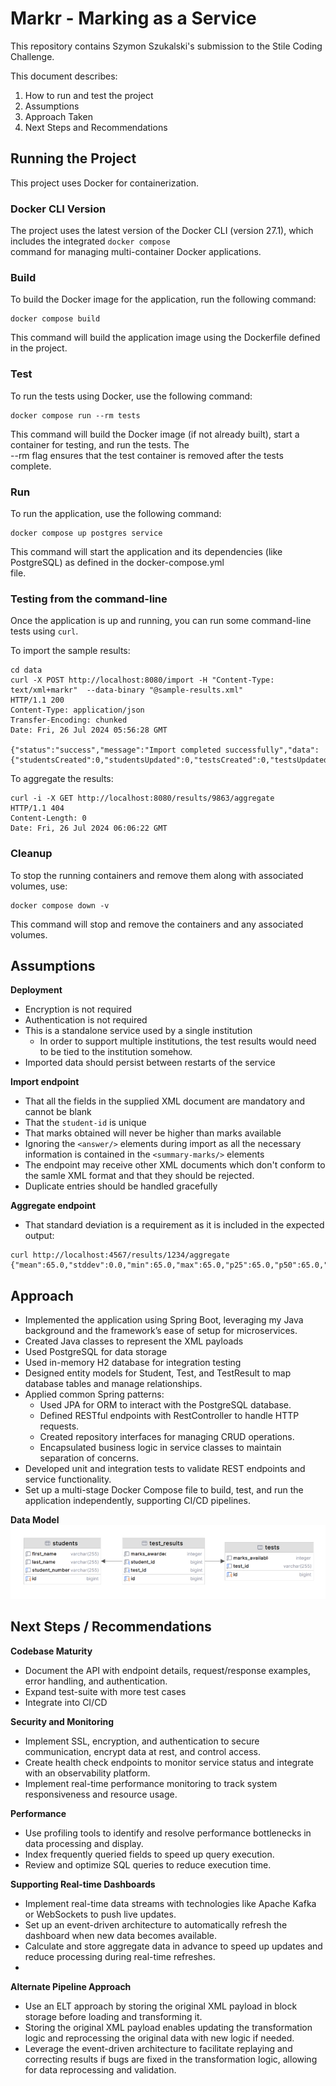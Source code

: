 # Markr - Marking as a Service

This repository contains Szymon Szukalski's submission to the Stile Coding Challenge.

This document describes:
1. How to run and test the project
2. Assumptions
3. Approach Taken
4. Next Steps and Recommendations

## Running the Project

This project uses Docker for containerization.

### Docker CLI Version

The project uses the latest version of the Docker CLI (version 27.1), which includes the integrated `docker compose`  
command for managing multi-container Docker applications.

### Build

To build the Docker image for the application, run the following command:

```shell  
docker compose build
```  

This command will build the application image using the Dockerfile defined in the project.

### Test

To run the tests using Docker, use the following command:

```shell  
docker compose run --rm tests
```  

This command will build the Docker image (if not already built), start a container for testing, and run the tests. The  
--rm flag ensures that the test container is removed after the tests complete.

### Run

To run the application, use the following command:

```shell  
docker compose up postgres service
```  

This command will start the application and its dependencies (like PostgreSQL) as defined in the docker-compose.yml  
file.

### Testing from the command-line

Once the application is up and running, you can run some command-line tests using `curl`.

To import the sample results:

```shell
cd data
curl -X POST http://localhost:8080/import -H "Content-Type: text/xml+markr"  --data-binary "@sample-results.xml"
HTTP/1.1 200 
Content-Type: application/json
Transfer-Encoding: chunked
Date: Fri, 26 Jul 2024 05:56:28 GMT

{"status":"success","message":"Import completed successfully","data":{"studentsCreated":0,"studentsUpdated":0,"testsCreated":0,"testsUpdated":0,"testResultsCreated":0,"testResultsUpdated":0}}
```
To aggregate the results:

```shell
curl -i -X GET http://localhost:8080/results/9863/aggregate
HTTP/1.1 404 
Content-Length: 0
Date: Fri, 26 Jul 2024 06:06:22 GMT
```

### Cleanup

To stop the running containers and remove them along with associated volumes, use:

```shell  
docker compose down -v
```  

This command will stop and remove the containers and any associated volumes.

## Assumptions

**Deployment**
- Encryption is not required
- Authentication is not required
- This is a standalone service used by a single institution
    - In order to support multiple institutions, the test results would need to be tied to the institution somehow.
- Imported data should persist between restarts of the service

**Import endpoint**
- That all the fields in the supplied XML document are mandatory and cannot be blank
- That the `student-id` is unique
- That marks obtained will never be higher than marks available
- Ignoring the `<answer/>` elements during import as all the necessary information is contained in the `<summary-marks/>` elements
- The endpoint may receive other XML documents which don't conform to the samle XML format and that they should be rejected.
- Duplicate entries should be handled gracefully

**Aggregate endpoint**
- That standard deviation is a requirement as it is included in the expected output:

```shell
curl http://localhost:4567/results/1234/aggregate
{"mean":65.0,"stddev":0.0,"min":65.0,"max":65.0,"p25":65.0,"p50":65.0,"p75":65.0,"count":1}
```

## Approach

- Implemented the application using Spring Boot, leveraging my Java background and the framework’s ease of setup for microservices.
- Created Java classes to represent the XML payloads
- Used PostgreSQL for data storage
- Used in-memory H2 database for integration testing
- Designed entity models for Student, Test, and TestResult to map database tables and manage relationships.
- Applied common Spring patterns:
    - Used JPA for ORM to interact with the PostgreSQL database.
    - Defined RESTful endpoints with RestController to handle HTTP requests.
    - Created repository interfaces for managing CRUD operations.
    - Encapsulated business logic in service classes to maintain separation of concerns.
- Developed unit and integration tests to validate REST endpoints and service functionality.
- Set up a multi-stage Docker Compose file to build, test, and run the application independently, supporting CI/CD pipelines.

**Data Model**
![Markr Data Model](images/markr_data_model.png)

## Next Steps / Recommendations

**Codebase Maturity**
- Document the API with endpoint details, request/response examples, error handling, and authentication.
- Expand test-suite with more test cases
- Integrate into CI/CD

**Security and Monitoring**
- Implement SSL, encryption, and authentication to secure communication, encrypt data at rest, and control access.
- Create health check endpoints to monitor service status and integrate with an observability platform.
- Implement real-time performance monitoring to track system responsiveness and resource usage. 

**Performance**
- Use profiling tools to identify and resolve performance bottlenecks in data processing and display.
- Index frequently queried fields to speed up query execution.
- Review and optimize SQL queries to reduce execution time.

**Supporting Real-time Dashboards**
- Implement real-time data streams with technologies like Apache Kafka or WebSockets to push live updates.
- Set up an event-driven architecture to automatically refresh the dashboard when new data becomes available.
- Calculate and store aggregate data in advance to speed up updates and reduce processing during real-time refreshes.
- 
**Alternate Pipeline Approach**
- Use an ELT approach by storing the original XML payload in block storage before loading and transforming it.
- Storing the original XML payload enables updating the transformation logic and reprocessing the original data with new logic if needed.
- Leverage the event-driven architecture to facilitate replaying and correcting results if bugs are fixed in the transformation logic, allowing for data reprocessing and validation.
